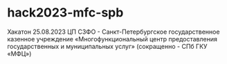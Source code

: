 # hack2023-mfc-spb
Хакатон 25.08.2023 ЦП СЗФО - Санкт-Петербургское государственное казенное учреждение «Многофункциональный центр предоставления государственных и муниципальных услуг» (сокращенно - СПб ГКУ «МФЦ»)
